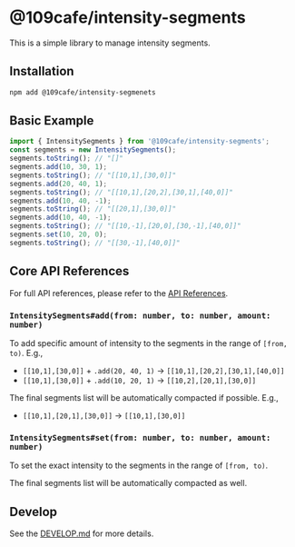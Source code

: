 # @109cafe/intensity-segments

This is a simple library to manage intensity segments.

## Installation

```bash
npm add @109cafe/intensity-segmenets
```

## Basic Example

```ts
import { IntensitySegments } from '@109cafe/intensity-segments';
const segments = new IntensitySegments();
segments.toString(); // "[]"
segments.add(10, 30, 1);
segments.toString(); // "[[10,1],[30,0]]"
segments.add(20, 40, 1);
segments.toString(); // "[[10,1],[20,2],[30,1],[40,0]]"
segments.add(10, 40, -1);
segments.toString(); // "[[20,1],[30,0]]"
segments.add(10, 40, -1);
segments.toString(); // "[[10,-1],[20,0],[30,-1],[40,0]]"
segments.set(10, 20, 0);
segments.toString(); // "[[30,-1],[40,0]]"
```

## Core API References

For full API references, please refer to the [API References](docs/api/index.md).

### `IntensitySegments#add(from: number, to: number, amount: number)`

To add specific amount of intensity to the segments in the range of `[from, to)`. E.g.,

- `[[10,1],[30,0]]` + `.add(20, 40, 1)` -> `[[10,1],[20,2],[30,1],[40,0]]`
- `[[10,1],[30,0]]` + `.add(10, 20, 1)` -> `[[10,2],[20,1],[30,0]]`

The final segments list will be automatically compacted if possible. E.g.,

- `[[10,1],[20,1],[30,0]]` -> `[[10,1],[30,0]]`

### `IntensitySegments#set(from: number, to: number, amount: number)`

To set the exact intensity to the segments in the range of `[from, to)`.

The final segments list will be automatically compacted as well.

## Develop

See the [DEVELOP.md](./DEVELOP.md) for more details.


